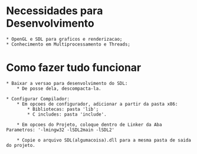 # Necessidades para Desenvolvimento
	* OpenGL e SDL para graficos e renderizacao;
	* Conhecimento em Multiprocessamento e Threads;


# Como fazer tudo funcionar

	* Baixar a versao para desenvolvimento do SDL:
		* De posse dela, descompacta-la.
	
	* Configurar Compilador:
		* Em opcoes de configurador, adicionar a partir da pasta x86:
			* Bibliotecas: pasta 'lib';
			* C includes: pasta 'include'.
			
		* Em opcoes do Projeto, coloque dentro de Linker da Aba Parametros: '-lmingw32 -lSDL2main -lSDL2'
		
		* Copie o arquivo SDL(algumacoisa).dll para a mesma pasta de saida do projeto.
		
		
		
		
		
		
		
